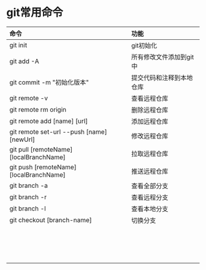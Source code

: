 # git常用命令

| 命令 | 功能 |
| :--- | :--- |
| git init | git初始化 |
|git add -A|所有修改文件添加到git中|
|git commit -m "初始化版本"|提交代码和注释到本地仓库|
|git remote -v|查看远程仓库|
| git remote rm origin | 删除远程仓库 |
|git remote add [name] [url]|添加远程仓库|
|git remote set-url --push [name] [newUrl]|修改远程仓库|
|git pull [remoteName] [localBranchName]|拉取远程仓库|
|git push [remoteName] [localBranchName]|推送远程仓库|
|git branch -a|查看全部分支|
|git branch -r|查看远程分支|
|git branch -l|查看本地分支|
|git checkout [branch-name]|切换分支|
|||
|||
|||
|||
|||
|||
|||
|||
|||
|||
|||
|||
|||
|||
|||
|||













































